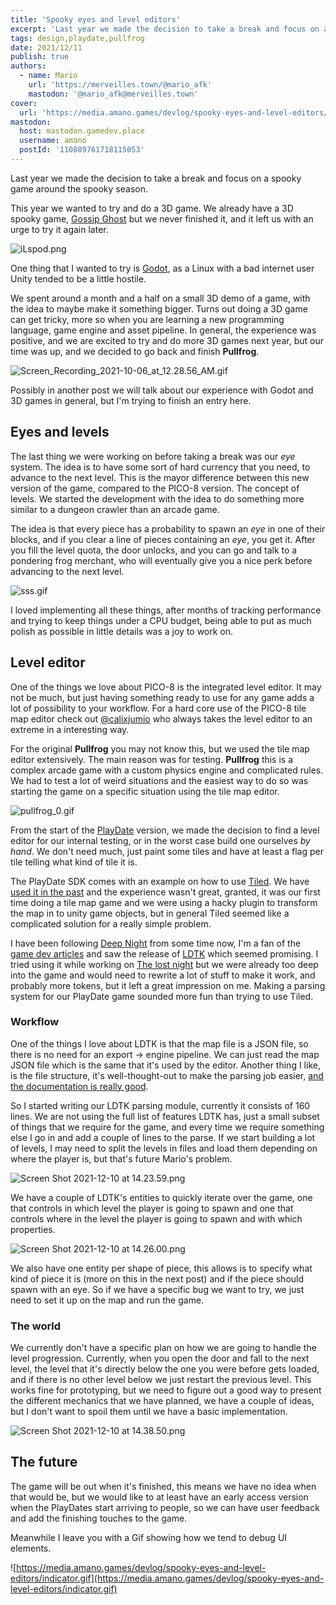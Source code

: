 ```yaml
---
title: 'Spooky eyes and level editors'
excerpt: 'Last year we made the decision to take a break and focus on a spooky game around the spooky season.'
tags: design,playdate,pullfrog
date: 2021/12/11
publish: true
authors:
  - name: Mario
    url: 'https://merveilles.town/@mario_afk'
    mastodon: '@mario_afk@merveilles.town'
cover:
  url: 'https://media.amano.games/devlog/spooky-eyes-and-level-editors/eyes.gif'
mastodon:
  host: mastodon.gamedev.place
  username: amano
  postId: '110889761718115053'
---
```


Last year we made the decision to take a break and focus on a spooky game around the spooky season.

This year we wanted to try and do a 3D game. We already have a 3D spooky game, [Gossip Ghost](https://afk-mario.itch.io/ghossip-ghosts) but we never finished it, and it left us with an urge to try it again later.

![iLspod.png](https://media.amano.games/devlog/spooky-eyes-and-level-editors/gossip.png)

One thing that I wanted to try is [Godot](https://godotengine.org/), as a Linux with a bad internet user Unity tended to be a little hostile.

We spent around a month and a half on a small 3D demo of a game, with the idea to maybe make it something bigger. Turns out doing a 3D game can get tricky, more so when you are learning a new programming language, game engine and asset pipeline. In general, the experience was positive, and we are excited to try and do more 3D games next year, but our time was up, and we decided to go back and finish **Pullfrog**.

![Screen_Recording_2021-10-06_at_12.28.56_AM.gif](https://media.amano.games/devlog/spooky-eyes-and-level-editors/spoopy.gif)

Possibly in another post we will talk about our experience with Godot and 3D games in general, but I'm trying to finish an entry here.

## Eyes and levels

The last thing we were working on before taking a break was our _eye_ system. The idea is to have some sort of hard currency that you need, to advance to the next level. This is the mayor difference between this new version of the game, compared to the PICO-8 version. The concept of levels. We started the development with the idea to do something more similar to a dungeon crawler than an arcade game.

The idea is that every piece has a probability to spawn an _eye_ in one of their blocks, and if you clear a line of pieces containing an _eye_, you get it. After you fill the level quota, the door unlocks, and you can go and talk to a pondering frog merchant, who will eventually give you a nice perk before advancing to the next level.

![sss.gif](https://media.amano.games/devlog/spooky-eyes-and-level-editors/eyes.gif)

I loved implementing all these things, after months of tracking performance and trying to keep things under a CPU budget, being able to put as much polish as possible in little details was a joy to work on.

## Level editor

One of the things we love about PICO-8 is the integrated level editor. It may not be much, but just having something ready to use for any game adds a lot of possibility to your workflow. For a hard core use of the PICO-8 tile map editor check out [@calixjumio](https://twitter.com/calixjumio/) who always takes the level editor to an extreme in a interesting way.

For the original **Pullfrog** you may not know this, but we used the tile map editor extensively. The main reason was for testing. **Pullfrog** this is a complex arcade game with a custom physics engine and complicated rules. We had to test a lot of weird situations and the easiest way to do so was starting the game on a specific situation using the tile map editor.

![pullfrog_0.gif](https://media.amano.games/devlog/spooky-eyes-and-level-editors/pullfrog.gif)

From the start of the [PlayDate](https://play.date/) version, we made the decision to find a level editor for our internal testing, or in the worst case build one ourselves _by hand_. We don't need much, just paint some tiles and have at least a flag per tile telling what kind of tile it is.

The PlayDate SDK comes with an example on how to use [Tiled](https://www.mapeditor.org/). We have [used it in the past](https://hyperbeard.com/game/the-balloons/) and the experience wasn't great, granted, it was our first time doing a tile map game and we were using a hacky plugin to transform the map in to unity game objects, but in general Tiled seemed like a complicated solution for a really simple problem.

I have been following [Deep Night](https://deepnight.net/) from some time now, I'm a fan of the [game dev articles](https://deepnight.net/tutorial/a-simple-platformer-engine-part-1-basics/) and saw the release of [LDTK](https://ldtk.io/) which seemed promising. I tried using it while working on [The lost night](https://afk-mario.itch.io/the-lost-night) but we were already too deep into the game and would need to rewrite a lot of stuff to make it work, and probably more tokens, but it left a great impression on me. Making a parsing system for our PlayDate game sounded more fun than trying to use Tiled.

### Workflow

One of the things I love about LDTK is that the map file is a JSON file, so there is no need for an export → engine pipeline. We can just read the map JSON file which is the same that it's used by the editor. Another thing I like, is the file structure, it's well-thought-out to make the parsing job easier, [and the documentation is really good](https://ldtk.io/json/).

So I started writing our LDTK parsing module, currently it consists of 160 lines. We are not using the full list of features LDTK has, just a small subset of things that we require for the game, and every time we require something else I go in and add a couple of lines to the parse. If we start building a lot of levels, I may need to split the levels in files and load them depending on where the player is, but that's future Mario's problem.

![Screen Shot 2021-12-10 at 14.23.59.png](https://media.amano.games/devlog/spooky-eyes-and-level-editors/ldtk.png)

We have a couple of LDTK's entities to quickly iterate over the game, one that controls in which level the player is going to spawn and one that controls where in the level the player is going to spawn and with which properties.

![Screen Shot 2021-12-10 at 14.26.00.png](https://media.amano.games/devlog/spooky-eyes-and-level-editors/entity.png)

We also have one entity per shape of piece, this allows is to specify what kind of piece it is (more on this in the next post) and if the piece should spawn with an eye. So if we have a specific bug we want to try, we just need to set it up on the map and run the game.

### The world

We currently don't have a specific plan on how we are going to handle the level progression. Currently, when you open the door and fall to the next level, the level that it's directly below the one you were before gets loaded, and if there is no other level below we just restart the previous level. This works fine for prototyping, but we need to figure out a good way to present the different mechanics that we have planned, we have a couple of ideas, but I don't want to spoil them until we have a basic implementation.

![Screen Shot 2021-12-10 at 14.38.50.png](https://media.amano.games/devlog/spooky-eyes-and-level-editors/world.png)

## The future

The game will be out when it's finished, this means we have no idea when that would be, but we would like to at least have an early access version when the PlayDates start arriving to people, so we can have user feedback and add the finishing touches to the game.

Meanwhile I leave you with a Gif showing how we tend to debug UI elements.

![https://media.amano.games/devlog/spooky-eyes-and-level-editors/indicator.gif](https://media.amano.games/devlog/spooky-eyes-and-level-editors/indicator.gif)
